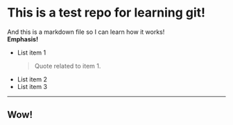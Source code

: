 # This is a test repo for learning git!

And this is a markdown file so I can learn how it works!  
**Emphasis!**

- List item 1
  > Quote related to item 1.
- List item 2
- List item 3

---

## Wow!
